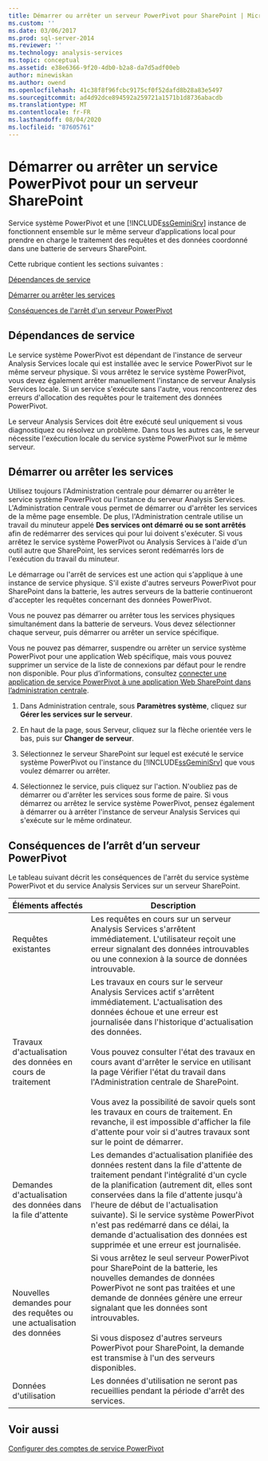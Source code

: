 ```yaml
---
title: Démarrer ou arrêter un serveur PowerPivot pour SharePoint | Microsoft Docs
ms.custom: ''
ms.date: 03/06/2017
ms.prod: sql-server-2014
ms.reviewer: ''
ms.technology: analysis-services
ms.topic: conceptual
ms.assetid: e38e6366-9f20-4db0-b2a8-da7d5adf00eb
author: minewiskan
ms.author: owend
ms.openlocfilehash: 41c38f8f96fcbc9175cf0f52dafd8b28a83e5497
ms.sourcegitcommit: ad4d92dce894592a259721a1571b1d8736abacdb
ms.translationtype: MT
ms.contentlocale: fr-FR
ms.lasthandoff: 08/04/2020
ms.locfileid: "87605761"
---
```

# <a name="start-or-stop-a-powerpivot-for-sharepoint-server"></a>Démarrer ou arrêter un service PowerPivot pour un serveur SharePoint
  Service système PowerPivot et une [!INCLUDE[ssGeminiSrv](../../includes/ssgeminisrv-md.md)] instance de fonctionnent ensemble sur le même serveur d’applications local pour prendre en charge le traitement des requêtes et des données coordonné dans une batterie de serveurs SharePoint.  
  
 Cette rubrique contient les sections suivantes :  
  
 [Dépendances de service](#dependencies)  
  
 [Démarrer ou arrêter les services](#startstop)  
  
 [Conséquences de l'arrêt d'un serveur PowerPivot](#effects)  
  
##  <a name="service-dependencies"></a><a name="dependencies"></a>Dépendances de service  
 Le service système PowerPivot est dépendant de l'instance de serveur Analysis Services locale qui est installée avec le service PowerPivot sur le même serveur physique. Si vous arrêtez le service système PowerPivot, vous devez également arrêter manuellement l'instance de serveur Analysis Services locale. Si un service s'exécute sans l'autre, vous rencontrerez des erreurs d'allocation des requêtes pour le traitement des données PowerPivot.  
  
 Le serveur Analysis Services doit être exécuté seul uniquement si vous diagnostiquez ou résolvez un problème. Dans tous les autres cas, le serveur nécessite l'exécution locale du service système PowerPivot sur le même serveur.  
  
##  <a name="start-or-stop-the-services"></a><a name="startstop"></a>Démarrer ou arrêter les services  
 Utilisez toujours l'Administration centrale pour démarrer ou arrêter le service système PowerPivot ou l'instance du serveur Analysis Services. L'Administration centrale vous permet de démarrer ou d'arrêter les services de la même page ensemble. De plus, l'Administration centrale utilise un travail du minuteur appelé **Des services ont démarré ou se sont arrêtés** afin de redémarrer des services qui pour lui doivent s'exécuter. Si vous arrêtez le service système PowerPivot ou Analysis Services à l'aide d'un outil autre que SharePoint, les services seront redémarrés lors de l'exécution du travail du minuteur.  
  
 Le démarrage ou l'arrêt de services est une action qui s'applique à une instance de service physique. S'il existe d'autres serveurs PowerPivot pour SharePoint dans la batterie, les autres serveurs de la batterie continueront d'accepter les requêtes concernant des données PowerPivot.  
  
 Vous ne pouvez pas démarrer ou arrêter tous les services physiques simultanément dans la batterie de serveurs. Vous devez sélectionner chaque serveur, puis démarrer ou arrêter un service spécifique.  
  
 Vous ne pouvez pas démarrer, suspendre ou arrêter un service système PowerPivot pour une application Web spécifique, mais vous pouvez supprimer un service de la liste de connexions par défaut pour le rendre non disponible. Pour plus d’informations, consultez [connecter une application de service PowerPivot à une application Web SharePoint dans l’administration centrale](connect-power-pivot-service-app-to-sharepoint-web-app-in-ca.md).  
  
1.  Dans Administration centrale, sous **Paramètres système**, cliquez sur **Gérer les services sur le serveur**.  
  
2.  En haut de la page, sous Serveur, cliquez sur la flèche orientée vers le bas, puis sur **Changer de serveur**.  
  
3.  Sélectionnez le serveur SharePoint sur lequel est exécuté le service système PowerPivot ou l'instance du [!INCLUDE[ssGeminiSrv](../../includes/ssgeminisrv-md.md)] que vous voulez démarrer ou arrêter.  
  
4.  Sélectionnez le service, puis cliquez sur l'action. N'oubliez pas de démarrer ou d'arrêter les services sous forme de paire. Si vous démarrez ou arrêtez le service système PowerPivot, pensez également à démarrer ou à arrêter l'instance de serveur Analysis Services qui s'exécute sur le même ordinateur.  
  
##  <a name="effects-of-stopping-a-powerpivot-server"></a><a name="effects"></a>Conséquences de l’arrêt d’un serveur PowerPivot  
 Le tableau suivant décrit les conséquences de l'arrêt du service système PowerPivot et du service Analysis Services sur un serveur SharePoint.  
  
|Éléments affectés|Description|  
|---------------|-----------------|  
|Requêtes existantes|Les requêtes en cours sur un serveur Analysis Services s'arrêtent immédiatement. L'utilisateur reçoit une erreur signalant des données introuvables ou une connexion à la source de données introuvable.|  
|Travaux d'actualisation des données en cours de traitement|Les travaux en cours sur le serveur Analysis Services actif s'arrêtent immédiatement. L'actualisation des données échoue et une erreur est journalisée dans l'historique d'actualisation des données.<br /><br /> Vous pouvez consulter l'état des travaux en cours avant d'arrêter le service en utilisant la page Vérifier l'état du travail dans l'Administration centrale de SharePoint.<br /><br /> Vous avez la possibilité de savoir quels sont les travaux en cours de traitement. En revanche, il est impossible d'afficher la file d'attente pour voir si d'autres travaux sont sur le point de démarrer.|  
|Demandes d'actualisation des données dans la file d'attente|Les demandes d'actualisation planifiée des données restent dans la file d'attente de traitement pendant l'intégralité d'un cycle de la planification (autrement dit, elles sont conservées dans la file d'attente jusqu'à l'heure de début de l'actualisation suivante). Si le service système PowerPivot n'est pas redémarré dans ce délai, la demande d'actualisation des données est supprimée et une erreur est journalisée.|  
|Nouvelles demandes pour des requêtes ou une actualisation des données|Si vous arrêtez le seul serveur PowerPivot pour SharePoint de la batterie, les nouvelles demandes de données PowerPivot ne sont pas traitées et une demande de données génère une erreur signalant que les données sont introuvables.<br /><br /> Si vous disposez d'autres serveurs PowerPivot pour SharePoint, la demande est transmise à l'un des serveurs disponibles.|  
|Données d'utilisation|Les données d'utilisation ne seront pas recueillies pendant la période d'arrêt des services.|  
  
## <a name="see-also"></a>Voir aussi  
 [Configurer des comptes de service PowerPivot](configure-power-pivot-service-accounts.md)  
  
  
